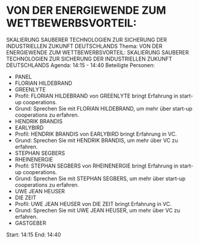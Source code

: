 # VON DER ENERGIEWENDE ZUM WETTBEWERBSVORTEIL:
SKALIERUNG SAUBERER TECHNOLOGIEN ZUR SICHERUNG DER INDUSTRIELLEN ZUKUNFT DEUTSCHLANDS
Thema: VON DER ENERGIEWENDE ZUM WETTBEWERBSVORTEIL:
SKALIERUNG SAUBERER TECHNOLOGIEN ZUR SICHERUNG DER INDUSTRIELLEN ZUKUNFT DEUTSCHLANDS
Agenda: 14:15 - 14:40
Beteiligte Personen:
- PANEL
- FLORIAN HILDEBRAND
- GREENLYTE
- Profil: FLORIAN HILDEBRAND von GREENLYTE bringt Erfahrung in start-up cooperations.
- Grund: Sprechen Sie mit FLORIAN HILDEBRAND, um mehr über start-up cooperations zu erfahren.
- HENDRIK BRANDIS
- EARLYBIRD
- Profil: HENDRIK BRANDIS von EARLYBIRD bringt Erfahrung in VC.
- Grund: Sprechen Sie mit HENDRIK BRANDIS, um mehr über VC zu erfahren.
- STEPHAN SEGBERS
- RHEINENERGIE
- Profil: STEPHAN SEGBERS von RHEINENERGIE bringt Erfahrung in start-up cooperations.
- Grund: Sprechen Sie mit STEPHAN SEGBERS, um mehr über start-up cooperations zu erfahren.
- UWE JEAN HEUSER
- DIE ZEIT
- Profil: UWE JEAN HEUSER von DIE ZEIT bringt Erfahrung in VC.
- Grund: Sprechen Sie mit UWE JEAN HEUSER, um mehr über VC zu erfahren.
- GASTGEBER

Start: 14:15
End: 14:40
